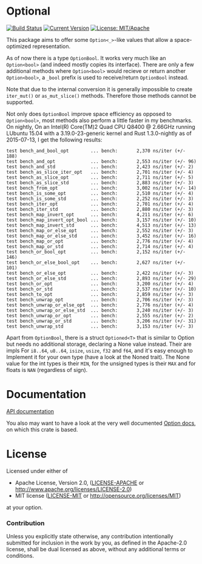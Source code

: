 # Optional

[![Build Status](https://travis-ci.org/llogiq/optional.svg)](https://travis-ci.org/llogiq/optional)
[![Current Version](http://meritbadge.herokuapp.com/optional)](https://crates.io/crates/optional)
[![License: MIT/Apache](https://img.shields.io/dub/l/vibe-d.svg)](LICENSE)

This package aims to offer some `Option<_>`-like values that allow a 
space-optimized representation.

As of now there is a type `OptionBool`. It works very much like an
`Option<bool>` (and indeed mostly copies its interface). There are only a few
additional methods where `Option<bool>` would recieve or return another 
`Option<bool>`, a `_bool` prefix is used to receive/return `OptionBool` 
instead.

Note that due to the internal conversion it is generally impossible to create
`iter_mut()` or `as_mut_slice()` methods. Therefore those methods cannot be
supported.

Not only does `OptionBool` improve space efficiency as opposed to 
`Option<bool>`, most methods also perform a little faster in my benchmarks. On 
nightly, On an Intel(R) Core(TM)2 Quad CPU Q8400 @ 
2.66GHz running LUbuntu 15.04 with a 3.19.0-23-generic kernel and Rust 
1.3.0-nightly as of 2015-07-13, I get the following results:

```
test bench_and_bool_opt        ... bench:       2,370 ns/iter (+/- 188)
test bench_and_opt             ... bench:       2,553 ns/iter (+/- 96)
test bench_and_std             ... bench:       2,423 ns/iter (+/- 2)
test bench_as_slice_iter_opt   ... bench:       2,701 ns/iter (+/- 4)
test bench_as_slice_opt        ... bench:       2,711 ns/iter (+/- 5)
test bench_as_slice_std        ... bench:       2,883 ns/iter (+/- 3)
test bench_from_opt            ... bench:       3,002 ns/iter (+/- 14)
test bench_is_some_opt         ... bench:       2,510 ns/iter (+/- 4)
test bench_is_some_std         ... bench:       2,252 ns/iter (+/- 3)
test bench_iter_opt            ... bench:       2,701 ns/iter (+/- 4)
test bench_iter_std            ... bench:       2,880 ns/iter (+/- 3)
test bench_map_invert_opt      ... bench:       4,211 ns/iter (+/- 6)
test bench_map_invert_opt_bool ... bench:       3,157 ns/iter (+/- 10)
test bench_map_invert_std      ... bench:       4,513 ns/iter (+/- 13)
test bench_map_or_else_opt     ... bench:       2,552 ns/iter (+/- 3)
test bench_map_or_else_std     ... bench:       3,452 ns/iter (+/- 16)
test bench_map_or_opt          ... bench:       2,776 ns/iter (+/- 4)
test bench_map_or_std          ... bench:       2,714 ns/iter (+/- 4)
test bench_or_bool_opt         ... bench:       2,152 ns/iter (+/- 146)
test bench_or_else_bool_opt    ... bench:       2,627 ns/iter (+/- 101)
test bench_or_else_opt         ... bench:       2,422 ns/iter (+/- 3)
test bench_or_else_std         ... bench:       2,893 ns/iter (+/- 29)
test bench_or_opt              ... bench:       3,200 ns/iter (+/- 4)
test bench_or_std              ... bench:       2,537 ns/iter (+/- 10)
test bench_to_opt              ... bench:       2,859 ns/iter (+/- 3)
test bench_unwrap_opt          ... bench:       2,706 ns/iter (+/- 3)
test bench_unwrap_or_else_opt  ... bench:       2,776 ns/iter (+/- 4)
test bench_unwrap_or_else_std  ... bench:       3,240 ns/iter (+/- 3)
test bench_unwrap_or_opt       ... bench:       2,555 ns/iter (+/- 2)
test bench_unwrap_or_std       ... bench:       3,206 ns/iter (+/- 31)
test bench_unwrap_std          ... bench:       3,153 ns/iter (+/- 3)
```

Apart from `OptionBool`, there is a struct `Optioned<T>` that is similar to 
Option but needs no additional storage, declaring a None value instead. Their 
are impls For `i8..64`, `u8..64`, `isize`, `usize`, `f32` and `f64`, and it's 
easy enough to Implement it for your own type (have a look at the Noned trait). 
The None value for the int types is their `MIN`, for the unsigned types is 
their `MAX` and for floats is `NAN` (regardless of sign).

# Documentation

[API documentation](http://llogiq.github.io/optional)

You also may want to have a look at the very well documented
[Option docs](http://doc.rust-lang.org/std/option/enum.Option.html), on which
this crate is based.

# License

Licensed under either of

 * Apache License, Version 2.0, ([LICENSE-APACHE](LICENSE-APACHE) or http://www.apache.org/licenses/LICENSE-2.0)
 * MIT license ([LICENSE-MIT](LICENSE-MIT) or http://opensource.org/licenses/MIT)

at your option.

### Contribution

Unless you explicitly state otherwise, any contribution intentionally
submitted for inclusion in the work by you, as defined in the Apache-2.0
license, shall be dual licensed as above, without any additional terms or
conditions.
